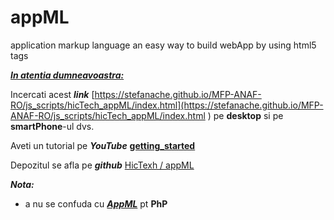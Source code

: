 appML
=====

application markup language
an easy way to build webApp by using html5 tags


[***In atentia dumneavoastra:***](https://github.com/hicTech/appML)

Incercati acest ***link*** [https://stefanache.github.io/MFP-ANAF-RO/js_scripts/hicTech_appML/index.html](https://stefanache.github.io/MFP-ANAF-RO/js_scripts/hicTech_appML/index.html ) pe **desktop** si pe **smartPhone**-ul dvs.

Aveti un tutorial pe ***YouTube*** [**getting_started**](https://www.youtube.com/watch?v=ZZ_ZR-ulL5w&ab_channel=HicTech)

Depozitul se afla pe ***github*** [HicTexh / appML](https://github.com/hicTech/appML)

***Nota:*** 

 - a nu se confuda cu [***AppML***](https://www.w3schools.com/appml/) pt **PhP**
